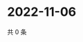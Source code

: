 # 2022-11-06

共 0 条

<!-- BEGIN WEIBO -->
<!-- 最后更新时间 Sun Nov 06 2022 11:23:24 GMT+0800 (China Standard Time) -->

<!-- END WEIBO -->
